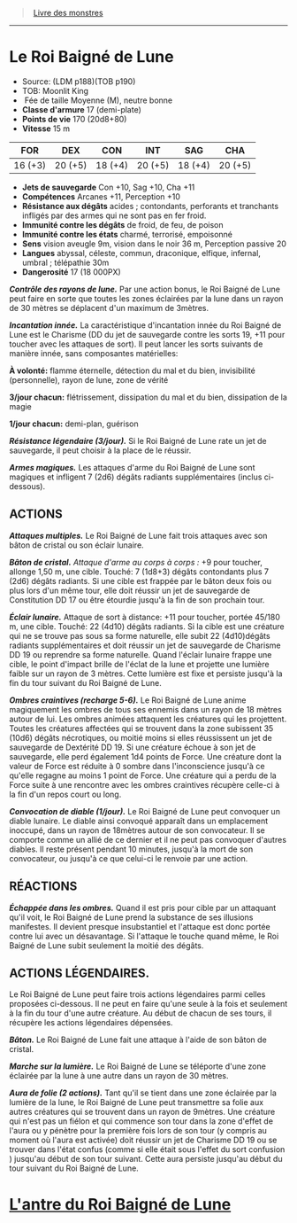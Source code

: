 ﻿> [Livre des monstres](tome_of_beasts_old.md)

---

# Le Roi Baigné de Lune

- Source: (LDM p188)(TOB p190)
- TOB: Moonlit King
-  Fée de taille Moyenne (M), neutre bonne
- **Classe d'armure** 17 (demi-plate)
- **Points de vie** 170 (20d8+80)
- **Vitesse** 15 m

|FOR|DEX|CON|INT|SAG|CHA|
|---|---|---|---|---|---|
|16 (+3)|20 (+5)|18 (+4)|20 (+5)|18 (+4)|20 (+5)|

- **Jets de sauvegarde** Con +10, Sag +10, Cha +11
- **Compétences** Arcanes +11, Perception +10
- **Résistance aux dégâts** acides ; contondants, perforants et tranchants infligés par des armes qui ne sont pas en fer froid.
- **Immunité contre les dégâts** de froid, de feu, de poison
- **Immunité contre les états** charmé, terrorisé, empoisonné
- **Sens** vision aveugle 9m, vision dans le noir 36 m, Perception passive 20
- **Langues** abyssal, céleste, commun, draconique, elfique, infernal, umbral ; télépathie 30m
- **Dangerosité** 17 (18 000PX)

**_Contrôle des rayons de lune._** Par une action bonus, le Roi Baigné de Lune peut faire en sorte que toutes les zones éclairées par la lune dans un rayon de 30 mètres se déplacent d'un maximum de 3mètres.

**_Incantation innée._** La caractéristique d'incantation innée du Roi Baigné de Lune est le Charisme (DD du jet de sauvegarde contre les sorts 19, +11 pour toucher avec les attaques de sort). Il peut lancer les sorts suivants de manière innée, sans composantes matérielles:

**À volonté:** flamme éternelle, détection du mal et du bien, invisibilité (personnelle), rayon de lune, zone de vérité

**3/jour chacun:** flétrissement, dissipation du mal et du bien, dissipation de la magie

**1/jour chacun:** demi-plan, guérison

**_Résistance légendaire (3/jour)._** Si le Roi Baigné de Lune rate un jet de sauvegarde, il peut choisir à la place de le réussir.

**_Armes magiques._** Les attaques d'arme du Roi Baigné de Lune sont magiques et infligent 7 (2d6) dégâts radiants supplémentaires (inclus ci-dessous).

## ACTIONS

**_Attaques multiples._** Le Roi Baigné de Lune fait trois attaques avec son bâton de cristal ou son éclair lunaire.

**_Bâton de cristal._** _Attaque d'arme au corps à corps :_ +9 pour toucher, allonge 1,50 m, une cible. Touché: 7 (1d8+3) dégâts contondants plus 7 (2d6) dégâts radiants. Si une cible est frappée par le bâton deux fois ou plus lors d'un même tour, elle doit réussir un jet de sauvegarde de Constitution DD 17 ou être étourdie jusqu'à la fin de son prochain tour.

**_Éclair lunaire._** Attaque de sort à distance: +11 pour toucher, portée 45/180 m, une cible. Touché: 22 (4d10) dégâts radiants. Si la cible est une créature qui ne se trouve pas sous sa forme naturelle, elle subit 22 (4d10)dégâts radiants supplémentaires et doit réussir un jet de sauvegarde de Charisme DD 19 ou reprendre sa forme naturelle. Quand l'éclair lunaire frappe une cible, le point d'impact brille de l'éclat de la lune et projette une lumière faible sur un rayon de 3 mètres. Cette lumière est fixe et persiste jusqu'à la fin du tour suivant du Roi Baigné de Lune.

**_Ombres craintives (recharge 5-6)._** Le Roi Baigné de Lune anime magiquement les ombres de tous ses ennemis dans un rayon de 18 mètres autour de lui. Les ombres animées attaquent les créatures qui les projettent. Toutes les créatures affectées qui se trouvent dans la zone subissent 35 (10d6) dégâts nécrotiques, ou moitié moins si elles réussissent un jet de sauvegarde de Dextérité DD 19. Si une créature échoue à son jet de sauvegarde, elle perd également 1d4 points de Force. Une créature dont la valeur de Force est réduite à 0 sombre dans l'inconscience jusqu'à ce qu'elle regagne au moins 1 point de Force. Une créature qui a perdu de la Force suite à une rencontre avec les ombres craintives récupère celle-ci à la fin d'un repos court ou long.

**_Convocation de diable (1/jour)._** Le Roi Baigné de Lune peut convoquer un diable lunaire. Le diable ainsi convoqué apparaît dans un emplacement inoccupé, dans un rayon de 18mètres autour de son convocateur. Il se comporte comme un allié de ce dernier et il ne peut pas convoquer d'autres diables. Il reste présent pendant 10 minutes, jusqu'à la mort de son convocateur, ou jusqu'à ce que celui-ci le renvoie par une action.

## RÉACTIONS

**_Échappée dans les ombres._** Quand il est pris pour cible par un attaquant qu'il voit, le Roi Baigné de Lune prend la substance de ses illusions manifestes. Il devient presque insubstantiel et l'attaque est donc portée contre lui avec un désavantage. Si l'attaque le touche quand même, le Roi Baigné de Lune subit seulement la moitié des dégâts.

## ACTIONS LÉGENDAIRES.

Le Roi Baigné de Lune peut faire trois actions légendaires parmi celles proposées ci-dessous. Il ne peut en faire qu'une seule à la fois et seulement à la fin du tour d'une autre créature. Au début de chacun de ses tours, il récupère les actions légendaires dépensées.

**_Bâton._** Le Roi Baigné de Lune fait une attaque à l'aide de son bâton de cristal.

**_Marche sur la lumière._** Le Roi Baigné de Lune se téléporte d'une zone éclairée par la lune à une autre dans un rayon de 30 mètres.

**_Aura de folie (2 actions)._** Tant qu'il se tient dans une zone éclairée par la lumière de la lune, le Roi Baigné de Lune peut transmettre sa folie aux autres créatures qui se trouvent dans un rayon de 9mètres. Une créature qui n'est pas un fiélon et qui commence son tour dans la zone d'effet de l'aura ou y pénètre pour la première fois lors de son tour (y compris au moment où l'aura est activée) doit réussir un jet de Charisme DD 19 ou se trouver dans l'état confus (comme si elle était sous l'effet du sort confusion ) jusqu'au début de son tour suivant. Cette aura persiste jusqu'au début du tour suivant du Roi Baigné de Lune.

# [L'antre du Roi Baigné de Lune](tome_of_beasts_lantre_du_roi_baigne_de_lune.md)

